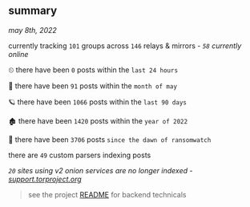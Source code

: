 
## summary
_may 8th, 2022_

currently tracking `101` groups across `146` relays & mirrors - _`58` currently online_

⏲ there have been `0` posts within the `last 24 hours`

🦈 there have been `91` posts within the `month of may`

🪐 there have been `1066` posts within the `last 90 days`

🏚 there have been `1420` posts within the `year of 2022`

🦕 there have been `3706` posts `since the dawn of ransomwatch`

there are `49` custom parsers indexing posts

_`20` sites using v2 onion services are no longer indexed - [support.torproject.org](https://support.torproject.org/onionservices/v2-deprecation/)_

> see the project [README](https://github.com/thetanz/ransomwatch#ransomwatch--) for backend technicals
